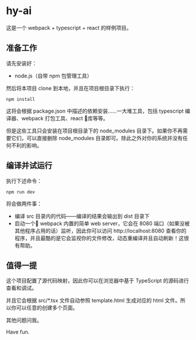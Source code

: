 # hy-ai

这是一个 webpack + typescript + react 的样例项目。

## 准备工作

请先安装好：

* node.js（自带 npm 包管理工具）

然后将本项目 clone 到本地，并且在项目根目录下执行：

```
npm install
```

这将会根据 package.json 中描述的依赖安装……一大堆工具，包括 typescript 编译器、webpack 打包工具、react 库等等。

但是这些工具只会安装在项目根目录下的 node_modules 目录下。如果你不再需要它们，可以直接删除 node_modules 目录即可。除此之外对你的系统并没有任何不利的影响。

## 编译并试运行

执行下述命令：

```
npm run dev
```

将会做两件事：

* 编译 src 目录内的代码——编译的结果会输出到 dist 目录下
* 启动一个 webpack 内置的简单 web server，它会在 8080 端口（如果没被其他程序占用的话）监听，因此你可以访问 http://localhost:8080 查看你的程序，并且最酷的是它会监视你的文件修改，动态重编译并且自动刷新！这很有帮助。

## 值得一提

这个项目配置了源代码映射，因此你可以在浏览器中基于 TypeScript 的源码进行查看和调试。

并且它会根据 src/*.tsx 文件自动参照 template.html 生成对应的 html 文件。所以你可以任意的创建多个页面。

其他问题问我。

Have fun.
